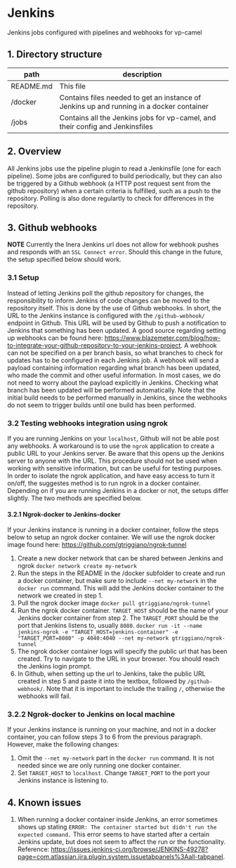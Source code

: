 # Jenkins
Jenkins jobs configured with pipelines and webhooks for vp-camel

## 1. Directory structure

| path  | description   |
|---|---|
| README.md | This file |
| /docker | Contains files needed to get an instance of Jenkins up and running in a docker container|
| /jobs | Contains all the Jenkins jobs for vp-camel, and their config and Jenkinsfiles |

## 2. Overview
All Jenkins jobs use the pipeline plugin to read a Jenkinsfile (one for each pipeline). Some jobs are configured to build periodically, but they can also be triggered by a Github webhook (a HTTP post request sent from the github repository) when a certain criteria is fulfilled, such as a push to the repository. Polling is also done regulartly to check for differences in the repository.

## 3. Github webhooks
**NOTE** Currently the Inera Jenkins url does not allow for webhook pushes and responds with an `SSL Connect error`. Should this change in the future, the setup specified below should work.

### 3.1 Setup
Instead of letting Jenkins poll the github repository for changes, the responsibility to inform Jenkins of code changes can be moved to the repository itself. This is done by the use of Github webhooks. In short, the URL to the Jenkins instance is configured with the `/github-webhook/` endpoint in Github. This URL will be used by Github to push a notification to Jenkins that something has been updated. A good source regarding setting up webhooks can be found here: https://www.blazemeter.com/blog/how-to-integrate-your-github-repository-to-your-jenkins-project. A webhook can not be specified on a per branch basis, so what branches to check for updates has to be configured in each Jenkins job. A webhook will send a payload containing information regarding what branch has been updated, who made the commit and other useful information. In most cases, we do not need to worry about the payload explicitly in Jenkins. Checking what branch has been updated will be performed automatically. Note that the initial build needs to be performed manually in Jenkins, since the webhooks do not seem to trigger builds until one build has been performed.

### 3.2 Testing webhooks integration using ngrok
If you are running Jenkins on your `localhost`, Github will not be able post any webhooks. A workaround is to use the `ngrok` application to create a public URL to your Jenkins server. Be aware that this opens up the Jenkins server to anyone with the URL. This procedure should not be used when working with sensitive information, but can be useful for testing purposes. In order to isolate the ngrok application, and have easy access to turn it on/off, the suggestes method is to run ngrok in a docker container. Depending on if you are running Jenkins in a docker or not, the setups differ slightly. The two methods are specified below.

#### 3.2.1 Ngrok-docker to Jenkins-docker
If your Jenkins instance is running in a docker container, follow the steps below to setup an ngrok docker container.
We will use the ngrok docker image found here: https://github.com/gtriggiano/ngrok-tunnel

1. Create a new docker network that can be shared between Jenkins and ngrok
`docker network create my-network`
2. Run the steps in the README in the /docker subfolder to create and run a docker container, but make sure to include `--net my-network` in the `docker run` command. This will add the Jenkins docker container to the network we created in step 1. 
3. Pull the ngrok docker image
`docker pull gtriggiano/ngrok-tunnel`
4. Run the ngrok docker container. `TARGET_HOST` should be the name of your Jenkins docker container from step 2. The `TARGET_PORT` should be the port that Jenkins listens to, usually `8080`.
`docker run -it --name jenkins-ngrok -e "TARGET_HOST=jenkins-container" -e "TARGET_PORT=8080" -p
4040:4040 --net my-network gtriggiano/ngrok-tunnel`
5. The ngrok docker container logs will specify the public url that has been created. Try to navigate to the URL in your browser. You should reach the Jenkins login prompt.
6. In Github, when setting up the url to Jenkins, take the public URL created in step 5 and paste it into the textbox, followed by `/github-webhook/`. Note that it is important to include the trailing `/`, otherwise the webhooks will fail.

### 3.2.2 Ngrok-docker to Jenkins on local machine
If your Jenkins instance is running on your machine, and not in a docker container, you can follow steps 3 to 6 from the previous paragraph. However, make the following changes:
1. Omit the `--net my-network` part in the `docker run` command. It is not needed since we are only running one docker container. 
2. Set `TARGET_HOST` to `localhost`. Change `TARGET_PORT` to the port your Jenkins instance is listening to.

## 4. Known issues

1. When running a docker container inside Jenkins, an error sometimes shows up stating `ERROR: The container started but didn't run the expected command.` This error seems to have started after a certain Jenkins update, but does not seem to affect the run or the functionality. Reference: https://issues.jenkins-ci.org/browse/JENKINS-49278?page=com.atlassian.jira.plugin.system.issuetabpanels%3Aall-tabpanel.


